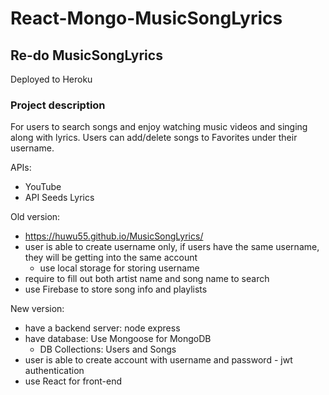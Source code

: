 # React-Mongo-MusicSongLyrics

## Re-do MusicSongLyrics
Deployed to Heroku

### Project description
For users to search songs and enjoy watching music videos and singing along with lyrics. Users can add/delete songs to Favorites under their username.

APIs:
* YouTube
* API Seeds Lyrics

Old version:
* https://huwu55.github.io/MusicSongLyrics/
* user is able to create username only, if users have the same username, they will be getting into the same account
    * use local storage for storing username
* require to fill out both artist name and song name to search
* use Firebase to store song info and playlists

New version:
* have a backend server: node express
* have database: Use Mongoose for MongoDB 
    * DB Collections: Users and Songs
* user is able to create account with username and password - jwt authentication
* use React for front-end